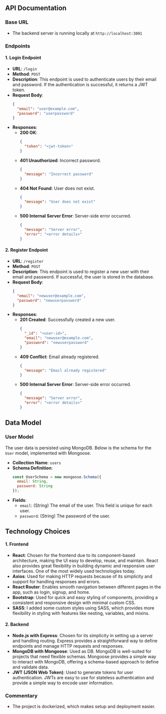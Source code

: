 ## API Documentation

### Base URL
- The backend server is running locally at `http://localhost:3001`

### Endpoints

#### 1. Login Endpoint
- **URL**: `/login`
- **Method**: `POST`
- **Description**: This endpoint is used to authenticate users by their email and password. If the authentication is successful, it returns a JWT token.
- **Request Body**:
  ```json
  {
    "email": "user@example.com",
    "password": "userpassword"
  }
  ```
- **Responses**:
  - **200 OK**: 
    ```json
    {
      "token": "<jwt-token>"
    }
    ```
  - **401 Unauthorized**: Incorrect password.
    ```json
    {
      "message": "Incorrect password"
    }
    ```
  - **404 Not Found**: User does not exist.
    ```json
    {
      "message": "User does not exist"
    }
    ```
  - **500 Internal Server Error**: Server-side error occurred.
    ```json
    {
      "message": "Server error",
      "error": "<error details>"
    }
    ```

#### 2. Register Endpoint
- **URL**: `/register`
- **Method**: `POST`
- **Description**: This endpoint is used to register a new user with their email and password. If successful, the user is stored in the database.
- **Request Body**:
  ```json
  {
    "email": "newuser@example.com",
    "password": "newuserpassword"
  }
  ```
- **Responses**:
  - **201 Created**: Successfully created a new user.
    ```json
    {
      "_id": "<user-id>",
      "email": "newuser@example.com",
      "password": "newuserpassword"
    }
    ```
  - **409 Conflict**: Email already registered.
    ```json
    {
      "message": "Email already registered"
    }
    ```
  - **500 Internal Server Error**: Server-side error occurred.
    ```json
    {
      "message": "Server error",
      "error": "<error details>"
    }
    ```

## Data Model

### User Model
The user data is persisted using MongoDB. Below is the schema for the `User` model, implemented with Mongoose.

- **Collection Name**: `users`
- **Schema Definition**:
  ```javascript
  const UserSchema = new mongoose.Schema({
    email: String,
    password: String
  });
  ```
- **Fields**:
  - `email`: (String) The email of the user. This field is unique for each user.
  - `password`: (String) The password of the user.


## Technology Choices

#### 1. **Frontend**
- **React**: Chosen for the frontend due to its component-based architecture, making the UI easy to develop, reuse, and maintain. React also provides great flexibility in building dynamic and responsive user interfaces. One of the most widely used technologies today.
- **Axios**: Used for making HTTP requests because of its simplicity and support for handling responses and errors.
- **React Router**: Enables smooth navigation between different pages in the app, such as login, signup, and home.
- **Bootstrap**: Used for quick and easy styling of components, providing a consistent and responsive design with minimal custom CSS.
- **SASS**: I added some custom styles using SASS, which provides more flexibility in styling with features like nesting, variables, and mixins.

#### 2. **Backend**
- **Node.js with Express**: Chosen for its simplicity in setting up a server and handling routing. Express provides a straightforward way to define endpoints and manage HTTP requests and responses.
- **MongoDB with Mongoose**: Used as DB. MongoDB is well-suited for projects that need flexible schemas. Mongoose provides a simple way to interact with MongoDB, offering a schema-based approach to define and validate data.
- **JWT (JSON Web Token)**: Used to generate tokens for user authentication. JWTs are easy to use for stateless authentication and provide a simple way to encode user information.

### Commentary

- The project is dockerized, which makes setup and deployment easier.

